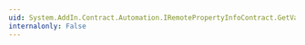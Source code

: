 ```yaml
---
uid: System.AddIn.Contract.Automation.IRemotePropertyInfoContract.GetValue(System.AddIn.Contract.Automation.IRemoteObjectContract,System.Reflection.BindingFlags,System.AddIn.Contract.Collections.IRemoteArgumentArrayContract,System.Int32)
internalonly: False
---
```

